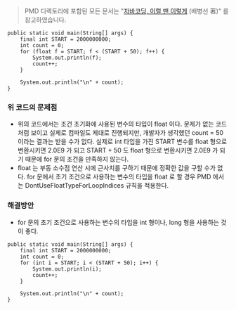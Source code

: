 > PMD 디렉토리에 포함된 모든 문서는 "[자바코딩, 이럴 땐 이렇게](http://wikibook.co.kr/java-coding-with-pmd/) (배병선 著)" 를 참고하였습니다.

```
public static void main(String[] args) {
    final int START = 2000000000;
    int count = 0;
    for (float f = START; f < (START + 50); f++) {
        System.out.println(f);
        count++;
    }

    System.out.println("\n" + count);
}
```

### 위 코드의 문제점
* 위의 코드에서는 조건 초기화에 사용된 변수의 타입이 float 이다. 문제가 없는 코드처럼 보이고 실제로 컴파일도 제대로 진행되지만, 개발자가 생각했던 count = 50 이라는 결과는 받을 수가 없다. 실제로 int 타입을 가진 START 변수를 float 형으로 변환시키면 2.0E9 가 되고 START + 50 도 float 형으로 변환시키면 2.0E9 가 되기 때문에 for 문의 조건을 만족하지 않는다.
* float 는 부동 소수점 연산 시에 근사치를 구하기 때문에 정확한 값을 구할 수가 없다. for 문에서 초기 조건으로 사용하는 변수의 타입을 float 로 할 경우 PMD 에서는 DontUseFloatTypeForLoopIndices 규칙을 적용한다. 

### 해결방안
* for 문의 초기 조건으로 사용하는 변수의 타입을 int 형이나, long 형을 사용하는 것이 좋다.

```
public static void main(String[] args) {
    final int START = 2000000000;
    int count = 0;
    for (int i = START; i < (START + 50); i++) {
        System.out.println(i);
        count++;
    }

    System.out.println("\n" + count);
}
```
